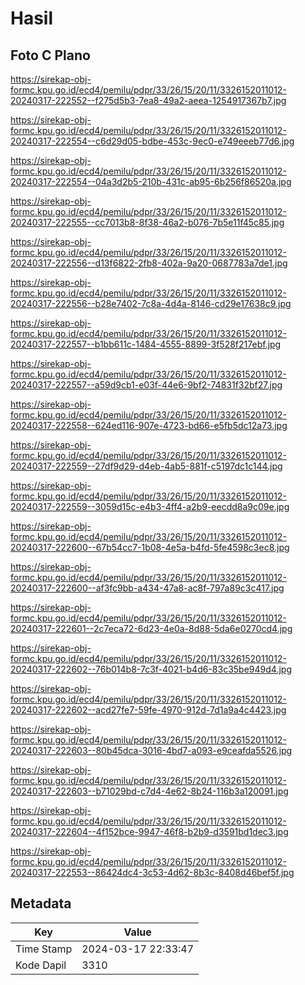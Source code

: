 # Hasil

## Foto C Plano

https://sirekap-obj-formc.kpu.go.id/ecd4/pemilu/pdpr/33/26/15/20/11/3326152011012-20240317-222552--f275d5b3-7ea8-49a2-aeea-1254917367b7.jpg

https://sirekap-obj-formc.kpu.go.id/ecd4/pemilu/pdpr/33/26/15/20/11/3326152011012-20240317-222554--c6d29d05-bdbe-453c-9ec0-e749eeeb77d6.jpg

https://sirekap-obj-formc.kpu.go.id/ecd4/pemilu/pdpr/33/26/15/20/11/3326152011012-20240317-222554--04a3d2b5-210b-431c-ab95-6b256f86520a.jpg

https://sirekap-obj-formc.kpu.go.id/ecd4/pemilu/pdpr/33/26/15/20/11/3326152011012-20240317-222555--cc7013b8-8f38-46a2-b076-7b5e11f45c85.jpg

https://sirekap-obj-formc.kpu.go.id/ecd4/pemilu/pdpr/33/26/15/20/11/3326152011012-20240317-222556--d13f6822-2fb8-402a-9a20-0687783a7de1.jpg

https://sirekap-obj-formc.kpu.go.id/ecd4/pemilu/pdpr/33/26/15/20/11/3326152011012-20240317-222556--b28e7402-7c8a-4d4a-8146-cd29e17638c9.jpg

https://sirekap-obj-formc.kpu.go.id/ecd4/pemilu/pdpr/33/26/15/20/11/3326152011012-20240317-222557--b1bb611c-1484-4555-8899-3f528f217ebf.jpg

https://sirekap-obj-formc.kpu.go.id/ecd4/pemilu/pdpr/33/26/15/20/11/3326152011012-20240317-222557--a59d9cb1-e03f-44e6-9bf2-74831f32bf27.jpg

https://sirekap-obj-formc.kpu.go.id/ecd4/pemilu/pdpr/33/26/15/20/11/3326152011012-20240317-222558--624ed116-907e-4723-bd66-e5fb5dc12a73.jpg

https://sirekap-obj-formc.kpu.go.id/ecd4/pemilu/pdpr/33/26/15/20/11/3326152011012-20240317-222559--27df9d29-d4eb-4ab5-881f-c5197dc1c144.jpg

https://sirekap-obj-formc.kpu.go.id/ecd4/pemilu/pdpr/33/26/15/20/11/3326152011012-20240317-222559--3059d15c-e4b3-4ff4-a2b9-eecdd8a9c09e.jpg

https://sirekap-obj-formc.kpu.go.id/ecd4/pemilu/pdpr/33/26/15/20/11/3326152011012-20240317-222600--67b54cc7-1b08-4e5a-b4fd-5fe4598c3ec8.jpg

https://sirekap-obj-formc.kpu.go.id/ecd4/pemilu/pdpr/33/26/15/20/11/3326152011012-20240317-222600--af3fc9bb-a434-47a8-ac8f-797a89c3c417.jpg

https://sirekap-obj-formc.kpu.go.id/ecd4/pemilu/pdpr/33/26/15/20/11/3326152011012-20240317-222601--2c7eca72-6d23-4e0a-8d88-5da6e0270cd4.jpg

https://sirekap-obj-formc.kpu.go.id/ecd4/pemilu/pdpr/33/26/15/20/11/3326152011012-20240317-222602--76b014b8-7c3f-4021-b4d6-83c35be949d4.jpg

https://sirekap-obj-formc.kpu.go.id/ecd4/pemilu/pdpr/33/26/15/20/11/3326152011012-20240317-222602--acd27fe7-59fe-4970-912d-7d1a9a4c4423.jpg

https://sirekap-obj-formc.kpu.go.id/ecd4/pemilu/pdpr/33/26/15/20/11/3326152011012-20240317-222603--80b45dca-3016-4bd7-a093-e9ceafda5526.jpg

https://sirekap-obj-formc.kpu.go.id/ecd4/pemilu/pdpr/33/26/15/20/11/3326152011012-20240317-222603--b71029bd-c7d4-4e62-8b24-116b3a120091.jpg

https://sirekap-obj-formc.kpu.go.id/ecd4/pemilu/pdpr/33/26/15/20/11/3326152011012-20240317-222604--4f152bce-9947-46f8-b2b9-d3591bd1dec3.jpg

https://sirekap-obj-formc.kpu.go.id/ecd4/pemilu/pdpr/33/26/15/20/11/3326152011012-20240317-222553--86424dc4-3c53-4d62-8b3c-8408d46bef5f.jpg


## Metadata

| Key        | Value               |
| ---------- | ------------------- |
| Time Stamp | 2024-03-17 22:33:47 |
| Kode Dapil | 3310                |



